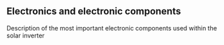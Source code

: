 ## Electronics and electronic components

Description of the most important electronic components used within the solar inverter
